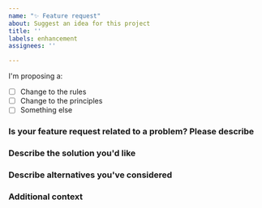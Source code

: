 ```yaml
---
name: "✨ Feature request"
about: Suggest an idea for this project
title: ''
labels: enhancement
assignees: ''

---
```


I'm proposing a:

- [ ] Change to the rules
- [ ] Change to the principles
- [ ] Something else

### Is your feature request related to a problem? Please describe
<!-- A clear and concise description of what the problem is. E.g. _"I'm always frustrated when ..."_. -->

### Describe the solution you'd like
<!-- A clear and concise description of what you want to happen. -->

### Describe alternatives you've considered
<!-- A clear and concise description of any alternative solutions or features you've considered. -->

### Additional context
<!-- Add any other context or screenshots about the feature request here. -->
